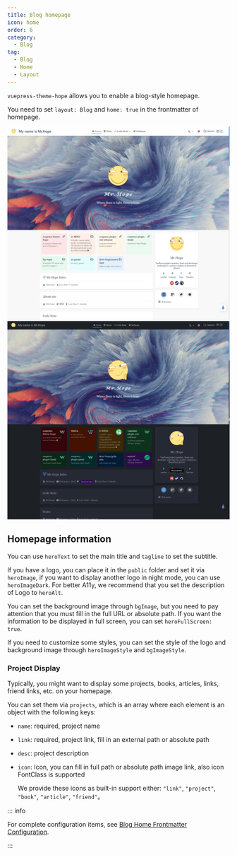 ```yaml
---
title: Blog homepage
icon: home
order: 6
category:
  - Blog
tag:
  - Blog
  - Home
  - Layout
---
```


`vuepress-theme-hope` allows you to enable a blog-style homepage.

You need to set `layout: Blog` and `home: true` in the frontmatter of homepage.

<!-- more -->

![Homepage screenshot](./assets/blog-light.png#light)
![Homepage screenshot](./assets/blog-dark.png#dark)

## Homepage information

You can use `heroText` to set the main title and `tagline` to set the subtitle.

If you have a logo, you can place it in the `public` folder and set it via `heroImage`, if you want to display another logo in night mode, you can use `heroImageDark`. For better A11y, we recommend that you set the description of Logo to `heroAlt`.

You can set the background image through `bgImage`, but you need to pay attention that you must fill in the full URL or absolute path. If you want the information to be displayed in full screen, you can set `heroFullScreen: true`.

If you need to customize some styles, you can set the style of the logo and background image through `heroImageStyle` and `bgImageStyle`.

### Project Display

Typically, you might want to display some projects, books, articles, links, friend links, etc. on your homepage.

You can set them via `projects`, which is an array where each element is an object with the following keys:

- `name`: required, project name
- `link`: required, project link, fill in an external path or absolute path
- `desc`: project description
- `icon`: Icon, you can fill in full path or absolute path image link, also icon FontClass is supported

  We provide these icons as built-in support either: `"link"`, `"project"`, `"book"`, `"article"`, `"friend"`。

::: info

For complete configuration items, see [Blog Home Frontmatter Configuration](../../config/frontmatter/blog-home.md).

:::
